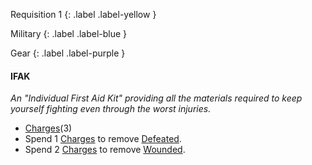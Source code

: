 
Requisition 1
{: .label .label-yellow }

Military
{: .label .label-blue }

Gear
{: .label .label-purple }
#### IFAK
*An "Individual First Aid Kit" providing all the materials required to keep yourself fighting even through the worst injuries.*

* [Charges](Core/Terminology#Charges)(3)
* Spend 1 [Charges](Core/Gear#Charges) to remove [Defeated](Core/Effects#Defeated).
* Spend 2 [Charges](Core/Gear#Charges) to remove [Wounded](Core/Effects#Wounded).

